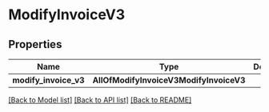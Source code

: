 # ModifyInvoiceV3

## Properties
Name | Type | Description | Notes
------------ | ------------- | ------------- | -------------
**modify_invoice_v3** | **AllOfModifyInvoiceV3ModifyInvoiceV3** |  | 

[[Back to Model list]](../README.md#documentation-for-models) [[Back to API list]](../README.md#documentation-for-api-endpoints) [[Back to README]](../README.md)

